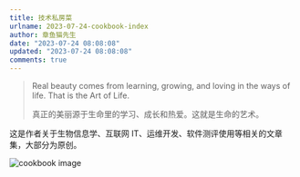 ```yaml
---
title: 技术私房菜
urlname: 2023-07-24-cookbook-index
author: 章鱼猫先生
date: "2023-07-24 08:08:08"
updated: "2023-07-24 08:08:08"
comments: true
---
```


> Real beauty comes from learning, growing, and loving in the ways of life. That is the Art of Life.
>
> 真正的美丽源于生命里的学习、成长和热爱。这就是生命的艺术。

这是作者关于生物信息学、互联网 IT、运维开发、软件测评使用等相关的文章集，大部分为原创。

![cookbook image](https://shub-1251708715.cos.ap-guangzhou.myqcloud.com/mkdocs/yq-cookbook-cover.jpg)
